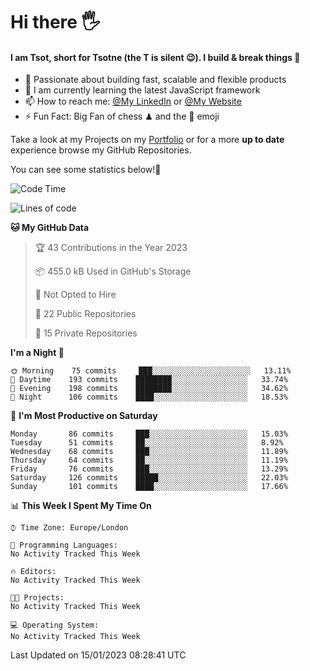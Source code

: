# Hi there :raised_hand_with_fingers_splayed:
#### I am Tsot, short for Tsotne (the T is silent :wink:). I build & break things :space_invader:
- :telescope: Passionate about building fast, scalable and flexible products
- :seedling: I am currently learning the latest JavaScript framework 
- :mailbox: How to reach me: [@My LinkedIn](https://www.linkedin.com/in/tsotne-gvadzabia/) or [@My Website](https://tsotne.co.uk/contact)
- :zap: Fun Fact: Big Fan of chess ♟ and the 👾 emoji

Take a look at my Projects on my [Portfolio](https://tsotne.co.uk/) or for a more **up to date** experience browse my GitHub Repositories.

You can see some statistics below!:space_invader:
<!--START_SECTION:waka-->
![Code Time](http://img.shields.io/badge/Code%20Time-761%20hrs%202%20mins-blue)

![Lines of code](https://img.shields.io/badge/From%20Hello%20World%20I%27ve%20Written-650%20Thousand%20lines%20of%20code-blue)

**🐱 My GitHub Data** 

> 🏆 43 Contributions in the Year 2023
 > 
> 📦 455.0 kB Used in GitHub's Storage 
 > 
> 🚫 Not Opted to Hire
 > 
> 📜 22 Public Repositories 
 > 
> 🔑 15 Private Repositories  
 > 
**I'm a Night 🦉** 

```text
🌞 Morning    75 commits     ███░░░░░░░░░░░░░░░░░░░░░░   13.11% 
🌆 Daytime    193 commits    ████████░░░░░░░░░░░░░░░░░   33.74% 
🌃 Evening    198 commits    ████████░░░░░░░░░░░░░░░░░   34.62% 
🌙 Night      106 commits    ████░░░░░░░░░░░░░░░░░░░░░   18.53%

```
📅 **I'm Most Productive on Saturday** 

```text
Monday       86 commits     ███░░░░░░░░░░░░░░░░░░░░░░   15.03% 
Tuesday      51 commits     ██░░░░░░░░░░░░░░░░░░░░░░░   8.92% 
Wednesday    68 commits     ███░░░░░░░░░░░░░░░░░░░░░░   11.89% 
Thursday     64 commits     ██░░░░░░░░░░░░░░░░░░░░░░░   11.19% 
Friday       76 commits     ███░░░░░░░░░░░░░░░░░░░░░░   13.29% 
Saturday     126 commits    █████░░░░░░░░░░░░░░░░░░░░   22.03% 
Sunday       101 commits    ████░░░░░░░░░░░░░░░░░░░░░   17.66%

```


📊 **This Week I Spent My Time On** 

```text
⌚︎ Time Zone: Europe/London

💬 Programming Languages: 
No Activity Tracked This Week

🔥 Editors: 
No Activity Tracked This Week

🐱‍💻 Projects: 
No Activity Tracked This Week

💻 Operating System: 
No Activity Tracked This Week

```


 Last Updated on 15/01/2023 08:28:41 UTC
<!--END_SECTION:waka-->
